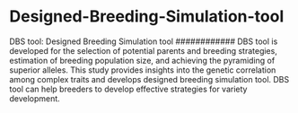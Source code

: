 # Designed-Breeding-Simulation-tool
DBS tool: Designed Breeding Simulation tool
############
DBS tool is developed for the selection of potential parents and breeding strategies, estimation of breeding population size, and achieving the pyramiding of superior alleles. This study provides insights into the genetic correlation among complex traits and develops designed breeding simulation tool.
DBS tool can help breeders to develop effective strategies for variety development.
